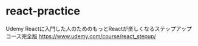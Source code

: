 # react-practice
Udemy
Reactに入門した人のためのもっとReactが楽しくなるステップアップコース完全版
https://www.udemy.com/course/react_stepup/
